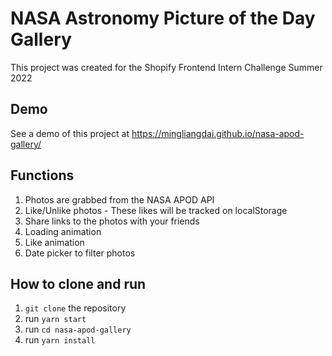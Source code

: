# NASA Astronomy Picture of the Day Gallery

This project was created for the Shopify Frontend Intern Challenge Summer 2022

## Demo

See a demo of this project at https://mingliangdai.github.io/nasa-apod-gallery/

## Functions

1. Photos are grabbed from the NASA APOD API
2. Like/Unlike photos - These likes will be tracked on localStorage
3. Share links to the photos with your friends
4. Loading animation
5. Like animation
6. Date picker to filter photos

## How to clone and run

1. `git clone` the repository
2. run `yarn start`
3. run `cd nasa-apod-gallery`
4. run `yarn install`

